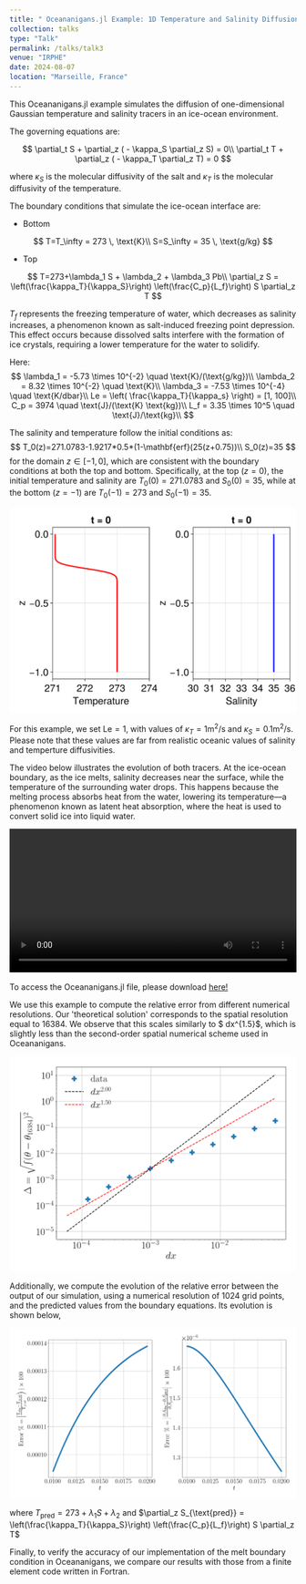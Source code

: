 ```yaml
---
title: " Oceananigans.jl Example: 1D Temperature and Salinity Diffusion at the ice-ocean interface"
collection: talks
type: "Talk"
permalink: /talks/talk3
venue: "IRPHE"
date: 2024-08-07
location: "Marseille, France"
---
```


This Oceananigans.jl example simulates the diffusion of one-dimensional Gaussian temperature and salinity tracers in an ice-ocean environment.

The governing equations are:

$$
\partial_t S + \partial_z ( - \kappa_S \partial_z S) = 0\\
\partial_t T + \partial_z ( - \kappa_T \partial_z T) = 0
$$

where $\kappa_S$ is the molecular diffusivity of the salt and $\kappa_T$ is the molecular diffusivity of the temperature.

The boundary conditions that simulate the ice-ocean interface are:

- Bottom

$$
T=T_\infty = 273 \, \text{K}\\
S=S_\infty = 35 \, \text{g/kg}
$$

- Top

$$
T=273+\lambda_1 S + \lambda_2 + \lambda_3 Pb\\
\partial_z S = \left(\frac{\kappa_T}{\kappa_S}\right) \left(\frac{C_p}{L_f}\right) S \partial_z T
$$

$T_f$ represents the freezing temperature of water, which decreases as salinity increases, a phenomenon known as salt-induced freezing point depression. This effect occurs because dissolved salts interfere with the formation of ice crystals, requiring a lower temperature for the water to solidify.

Here:
$$
\lambda_1 = -5.73 \times 10^{-2} \quad \text{K}/(\text{g/kg})\\
\lambda_2 = 8.32 \times 10^{-2} \quad \text{K}\\
\lambda_3 = -7.53 \times 10^{-4} \quad \text{K/dbar}\\
Le = \left( \frac{\kappa_T}{\kappa_s} \right) = [1, 100]\\
C_p = 3974 \quad \text{J}/(\text{K} \text{kg})\\
L_f = 3.35 \times 10^5 \quad \text{J}/\text{kg}\\
$$


The salinity and temperature follow the initial conditions as: 
$$
T_0(z)=271.0783-1.9217*0.5*(1-\mathbf{erf}(25(z+0.75))\\
S_0(z)=35
$$
for the domain $z \in [-1, 0]$, which are consistent with the boundary conditions at both the top and bottom. Specifically, at the top  $(z = 0)$, the initial temperature and salinity are $T_0(0) = 271.0783$ and $S_0(0) = 35$, while at the bottom $(z = -1)$ are $T_0(-1) = 273$ and $S_0(-1) = 35$.

<img src="/images/Exemples/1D_diff_melt/IC_TS_iceocean.png" width="700">

For this example, we set $\text{Le} = 1$, with values of $\kappa_T = 1 \text{m}^2/\text{s}$ and $\kappa_S =0.1 \text{m}^2/\text{s}$. Please note that these values are far from realistic oceanic values of salinity and temperture diffusivities. 

The video below illustrates the evolution of both tracers. At the ice-ocean boundary, as the ice melts, salinity decreases near the surface, while the temperature of the surrounding water drops. This happens because the melting process absorbs heat from the water, lowering its temperature—a phenomenon known as latent heat absorption, where the heat is used to convert solid ice into liquid water.


<video src="/videos/Exemples/one_dimensional_diffusion_TS_iceocean2.mp4" width="100%" controls></video>

To access the Oceananigans.jl file, please download
[here!](http://sofiallende.github.io/files/Exemples/one_dimensional_diffusionTS_iceoceanBC.jl)


We use this example to compute the relative error from different numerical resolutions. Our 'theoretical solution' corresponds to the spatial resolution equal to $16384$. We observe that this scales similarly to $ dx^{1.5}$, which is slightly less than the second-order spatial numerical scheme used in Oceananigans.


<img src="/images/Exemples/1D_diff_melt/Erreur_L2_efrBC.png" width="700">

Additionally, we compute the evolution of the relative error between the output of our simulation, using a numerical resolution of 1024 grid points, and the predicted values from the boundary equations. Its evolution is shown below,


<img src="/images/Exemples/1D_diff_melt/Erreur_temp_salt_top_abs.png" width="700">


where $T_{\text{pred}}=273+\lambda_1 S + \lambda_2$ and $\partial_z S_{\text{pred}} = \left(\frac{\kappa_T}{\kappa_S}\right) \left(\frac{C_p}{L_f}\right) S \partial_z T$




Finally, to verify the accuracy of our implementation of the melt boundary condition in Oceananigans, we compare our results with those from a finite element code written in Fortran.

